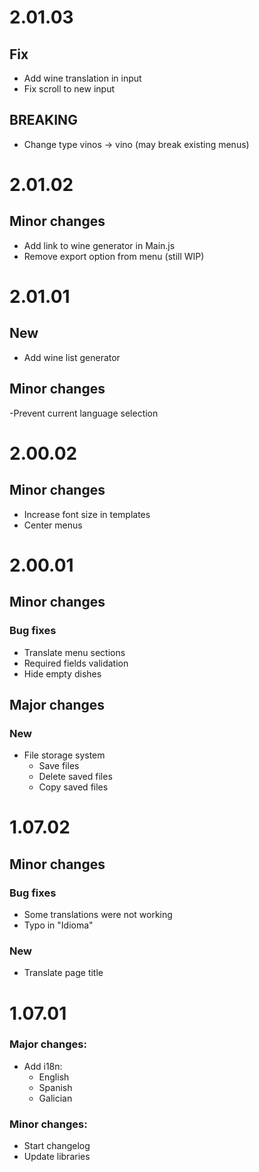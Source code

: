 # 2.01.03

## Fix

- Add wine translation in input
- Fix scroll to new input

## BREAKING

- Change type vinos -> vino (may break existing menus)

# 2.01.02

## Minor changes

- Add link to wine generator in Main.js
- Remove export option from menu (still WIP)

# 2.01.01

## New

- Add wine list generator

## Minor changes

-Prevent current language selection

# 2.00.02

## Minor changes

- Increase font size in templates
- Center menus

# 2.00.01

## Minor changes

### Bug fixes

- Translate menu sections
- Required fields validation
- Hide empty dishes

## Major changes

### New

- File storage system
  - Save files
  - Delete saved files
  - Copy saved files

# 1.07.02

## Minor changes

### Bug fixes

- Some translations were not working
- Typo in "Idioma"

### New

- Translate page title

# 1.07.01

### Major changes:

- Add i18n:
  - English
  - Spanish
  - Galician

### Minor changes:

- Start changelog
- Update libraries
